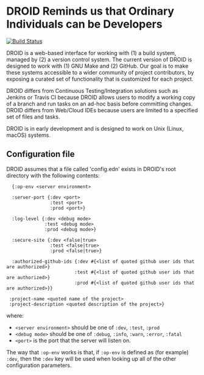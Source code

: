 # DROID Reminds us that Ordinary Individuals can be Developers

[![Build Status](https://travis-ci.org/ontodev/droid.svg?branch=master)](https://travis-ci.org/ontodev/droid)

DROID is a web-based interface for working with (1) a build system, managed by (2) a version control system. The current version of DROID is designed to work with (1) GNU Make and (2) GitHub. Our goal is to make these systems accessible to a wider community of project contributors, by exposing a curated set of functionality that is customized for each project.

DROID differs from Continuous Testing/Integration solutions such as Jenkins or Travis CI because DROID allows users to modify a working copy of a branch and run tasks on an ad-hoc basis before committing changes. DROID differs from Web/Cloud IDEs because users are limited to a specified set of files and tasks.

DROID is in early development and is designed to work on Unix (Linux, macOS) systems.

## Configuration file

DROID assumes that a file called 'config.edn' exists in DROID's root directory with the following contents:

```
  {:op-env <server environment>

  :server-port {:dev <port>
                :test <port>
                :prod <port>}
 
  :log-level {:dev <debug mode>
              :test <debug mode>
              :prod <debug mode>}

  :secure-site {:dev <false|true>
                :test <false|true>
                :prod <false|true>}

  :authorized-github-ids {:dev #{<list of quoted github user ids that are authorized>}
                         :test #{<list of quoted github user ids that are authorized>}
                         :prod #{<list of quoted github user ids that are authorized>}}

 :project-name <quoted name of the project>
 :project-description <quoted description of the project>}

```

where:
- `<server environment>` should be one of `:dev`, `:test`, `:prod`
- `<debug mode>` should be one of `:debug`, `:info`, `:warn`, `:error`, `:fatal`
- `<port>` is the port that the server will listen on.

The way that `:op-env` works is that, if `:op-env` is defined as (for example) `:dev`, then the `:dev` key will be used when looking up all of the other configuration parameters.